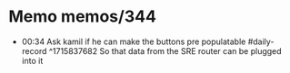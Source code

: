 # Memo memos/344
- 00:34 Ask kamil if he can make the buttons pre populatable #daily-record ^1715837682
So that data from the SRE router can be plugged into it